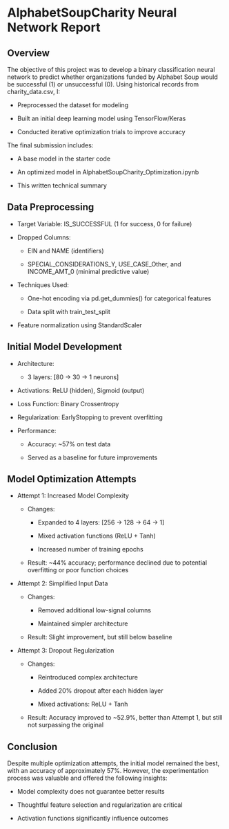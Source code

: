 # AlphabetSoupCharity Neural Network Report

## Overview

The objective of this project was to develop a binary classification neural network to predict whether organizations funded by Alphabet Soup would be successful (1) or unsuccessful (0). Using historical records from charity_data.csv, I:

- Preprocessed the dataset for modeling

- Built an initial deep learning model using TensorFlow/Keras

- Conducted iterative optimization trials to improve accuracy

The final submission includes:

- A base model in the starter code

- An optimized model in AlphabetSoupCharity_Optimization.ipynb

- This written technical summary

## Data Preprocessing

- Target Variable: IS_SUCCESSFUL (1 for success, 0 for failure)

- Dropped Columns:

  - EIN and NAME (identifiers)

  - SPECIAL_CONSIDERATIONS_Y, USE_CASE_Other, and INCOME_AMT_0 (minimal predictive value)

- Techniques Used:

  - One-hot encoding via pd.get_dummies() for categorical features

  - Data split with train_test_split

- Feature normalization using StandardScaler

## Initial Model Development

- Architecture:

  - 3 layers: [80 → 30 → 1 neurons]

- Activations: ReLU (hidden), Sigmoid (output)

- Loss Function: Binary Crossentropy

- Regularization: EarlyStopping to prevent overfitting

- Performance:

  - Accuracy: ~57% on test data

  - Served as a baseline for future improvements

## Model Optimization Attempts

- Attempt 1: Increased Model Complexity

  - Changes:

    - Expanded to 4 layers: [256 → 128 → 64 → 1]
  
    - Mixed activation functions (ReLU + Tanh)
  
    - Increased number of training epochs
  
  - Result: ~44% accuracy; performance declined due to potential overfitting or poor function choices

- Attempt 2: Simplified Input Data

  - Changes:

    - Removed additional low-signal columns

    - Maintained simpler architecture

  - Result: Slight improvement, but still below baseline

- Attempt 3: Dropout Regularization

  - Changes:

    - Reintroduced complex architecture

    - Added 20% dropout after each hidden layer

    - Mixed activations: ReLU + Tanh

  - Result: Accuracy improved to ~52.9%, better than Attempt 1, but still not surpassing the original

## Conclusion

Despite multiple optimization attempts, the initial model remained the best, with an accuracy of approximately 57%. However, the experimentation process was valuable and offered the following insights:

 - Model complexity does not guarantee better results

  - Thoughtful feature selection and regularization are critical

  - Activation functions significantly influence outcomes

